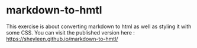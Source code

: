 # markdown-to-hmtl
This exercise is about converting markdown to html as well as styling it with some CSS.
You can visit the published version here : https://sheyleen.github.io/markdown-to-hmtl/
